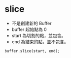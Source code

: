 

slice
======

- 不是創建新的 Buffer
- buffer 起始點為 0
- start 為切割的點，並包含。
- end 為結束的點，並不包含。

```
buffer.slice(start, end); 
```

